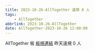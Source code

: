 ```yaml
---
title: 2023-10-26-AllTogether 違規 0 人
tags:
    - AllTogether
abbrlink: 2023-10-26-AllTogether
date: AllTogether-2023-10-26 12:00:00
---
```

AllTogether 板 [板規連結](https://www.ptt.cc/bbs/AllTogether/M.1643211430.A.5FB.html)
昨天違規 0 人
